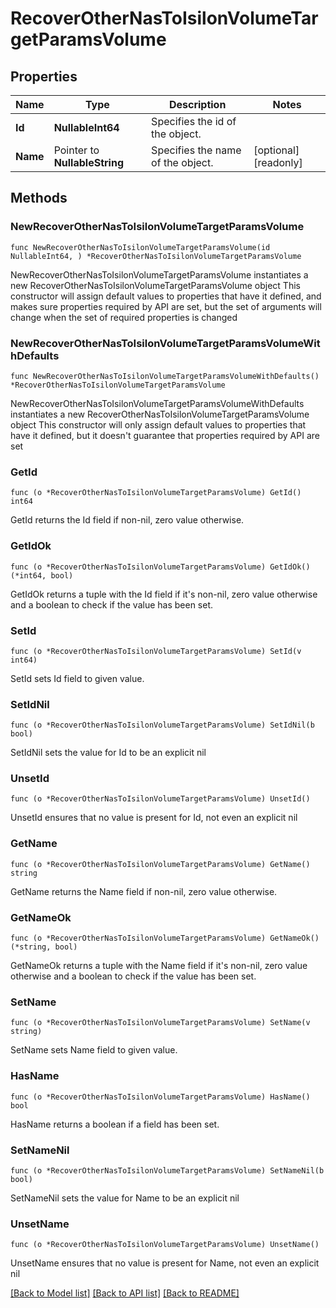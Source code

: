 # RecoverOtherNasToIsilonVolumeTargetParamsVolume

## Properties

Name | Type | Description | Notes
------------ | ------------- | ------------- | -------------
**Id** | **NullableInt64** | Specifies the id of the object. | 
**Name** | Pointer to **NullableString** | Specifies the name of the object. | [optional] [readonly] 

## Methods

### NewRecoverOtherNasToIsilonVolumeTargetParamsVolume

`func NewRecoverOtherNasToIsilonVolumeTargetParamsVolume(id NullableInt64, ) *RecoverOtherNasToIsilonVolumeTargetParamsVolume`

NewRecoverOtherNasToIsilonVolumeTargetParamsVolume instantiates a new RecoverOtherNasToIsilonVolumeTargetParamsVolume object
This constructor will assign default values to properties that have it defined,
and makes sure properties required by API are set, but the set of arguments
will change when the set of required properties is changed

### NewRecoverOtherNasToIsilonVolumeTargetParamsVolumeWithDefaults

`func NewRecoverOtherNasToIsilonVolumeTargetParamsVolumeWithDefaults() *RecoverOtherNasToIsilonVolumeTargetParamsVolume`

NewRecoverOtherNasToIsilonVolumeTargetParamsVolumeWithDefaults instantiates a new RecoverOtherNasToIsilonVolumeTargetParamsVolume object
This constructor will only assign default values to properties that have it defined,
but it doesn't guarantee that properties required by API are set

### GetId

`func (o *RecoverOtherNasToIsilonVolumeTargetParamsVolume) GetId() int64`

GetId returns the Id field if non-nil, zero value otherwise.

### GetIdOk

`func (o *RecoverOtherNasToIsilonVolumeTargetParamsVolume) GetIdOk() (*int64, bool)`

GetIdOk returns a tuple with the Id field if it's non-nil, zero value otherwise
and a boolean to check if the value has been set.

### SetId

`func (o *RecoverOtherNasToIsilonVolumeTargetParamsVolume) SetId(v int64)`

SetId sets Id field to given value.


### SetIdNil

`func (o *RecoverOtherNasToIsilonVolumeTargetParamsVolume) SetIdNil(b bool)`

 SetIdNil sets the value for Id to be an explicit nil

### UnsetId
`func (o *RecoverOtherNasToIsilonVolumeTargetParamsVolume) UnsetId()`

UnsetId ensures that no value is present for Id, not even an explicit nil
### GetName

`func (o *RecoverOtherNasToIsilonVolumeTargetParamsVolume) GetName() string`

GetName returns the Name field if non-nil, zero value otherwise.

### GetNameOk

`func (o *RecoverOtherNasToIsilonVolumeTargetParamsVolume) GetNameOk() (*string, bool)`

GetNameOk returns a tuple with the Name field if it's non-nil, zero value otherwise
and a boolean to check if the value has been set.

### SetName

`func (o *RecoverOtherNasToIsilonVolumeTargetParamsVolume) SetName(v string)`

SetName sets Name field to given value.

### HasName

`func (o *RecoverOtherNasToIsilonVolumeTargetParamsVolume) HasName() bool`

HasName returns a boolean if a field has been set.

### SetNameNil

`func (o *RecoverOtherNasToIsilonVolumeTargetParamsVolume) SetNameNil(b bool)`

 SetNameNil sets the value for Name to be an explicit nil

### UnsetName
`func (o *RecoverOtherNasToIsilonVolumeTargetParamsVolume) UnsetName()`

UnsetName ensures that no value is present for Name, not even an explicit nil

[[Back to Model list]](../README.md#documentation-for-models) [[Back to API list]](../README.md#documentation-for-api-endpoints) [[Back to README]](../README.md)


